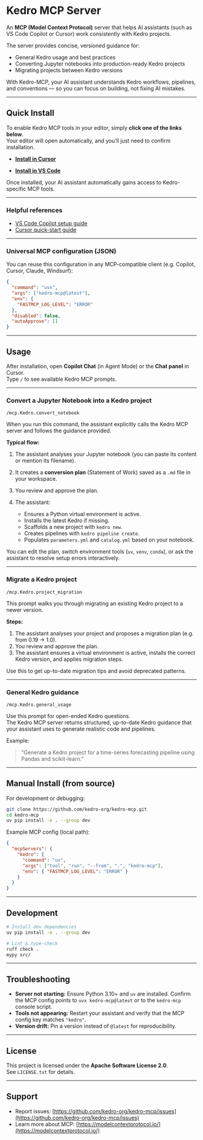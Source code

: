 # Kedro MCP Server

An **MCP (Model Context Protocol)** server that helps AI assistants (such as VS Code Copilot or Cursor) work consistently with Kedro projects.

The server provides concise, versioned guidance for:
- General Kedro usage and best practices
- Converting Jupyter notebooks into production-ready Kedro projects
- Migrating projects between Kedro versions

With Kedro-MCP, your AI assistant understands Kedro workflows, pipelines, and conventions — so you can focus on building, not fixing AI mistakes.

---

## Quick Install

To enable Kedro MCP tools in your editor, simply **click one of the links below**.  
Your editor will open automatically, and you’ll just need to confirm installation.

- [**Install in Cursor**](https://cursor.com/en/install-mcp?name=Kedro&config=eyJjb21tYW5kIjoidXZ4IiwiYXJncyI6WyJrZWRyby1tY3BAbGF0ZXN0Il0sImVudiI6eyJGQVNNQ1BfTE9HX0xFVkVMIjoiRVJST1IifSwiZGlzYWJsZWQiOmZhbHNlLCJhdXRvQXBwcm92ZSI6W119)

- [**Install in VS Code**](https://insiders.vscode.dev/redirect/mcp/install?name=Kedro&config=%7B%22command%22%3A%22uvx%22%2C%22args%22%3A%5B%22kedro-mcp%40latest%22%5D%2C%22env%22%3A%7B%22FASTMCP_LOG_LEVEL%22%3A%22ERROR%22%7D%2C%22disabled%22%3Afalse%2C%22autoApprove%22%3A%5B%5D%7D)

Once installed, your AI assistant automatically gains access to Kedro-specific MCP tools.

---

### Helpful references

- [VS Code Copilot setup guide](https://code.visualstudio.com/docs/copilot/setup)
- [Cursor quick-start guide](https://cursor.com/docs/get-started/quickstart)

---

### Universal MCP configuration (JSON)

You can reuse this configuration in any MCP-compatible client (e.g. Copilot, Cursor, Claude, Windsurf):

```json
{
  "command": "uvx",
  "args": ["kedro-mcp@latest"],
  "env": {
    "FASTMCP_LOG_LEVEL": "ERROR"
  },
  "disabled": false,
  "autoApprove": []
}
```

---

## Usage

After installation, open **Copilot Chat** (in Agent Mode) or the **Chat panel** in Cursor.  
Type `/` to see available Kedro MCP prompts.

---

### Convert a Jupyter Notebook into a Kedro project

```text
/mcp.Kedro.convert_notebook
```

When you run this command, the assistant explicitly calls the Kedro MCP server and follows the guidance provided.

**Typical flow:**
1. The assistant analyses your Jupyter notebook (you can paste its content or mention its filename).
2. It creates a **conversion plan** (Statement of Work) saved as a `.md` file in your workspace.
3. You review and approve the plan.
4. The assistant:

   - Ensures a Python virtual environment is active.
   - Installs the latest Kedro if missing.
   - Scaffolds a new project with `kedro new`.
   - Creates pipelines with `kedro pipeline create`.
   - Populates `parameters.yml` and `catalog.yml` based on your notebook.

You can edit the plan, switch environment tools (`uv`, `venv`, `conda`), or ask the assistant to resolve setup errors interactively.

---

### Migrate a Kedro project

```text
/mcp.Kedro.project_migration
```

This prompt walks you through migrating an existing Kedro project to a newer version.

**Steps:**
1. The assistant analyses your project and proposes a migration plan (e.g. from 0.19 → 1.0).
2. You review and approve the plan.
3. The assistant ensures a virtual environment is active, installs the correct Kedro version, and applies migration steps.

Use this to get up-to-date migration tips and avoid deprecated patterns.

---

### General Kedro guidance

```text
/mcp.Kedro.general_usage
```

Use this prompt for open-ended Kedro questions.  
The Kedro MCP server returns structured, up-to-date Kedro guidance that your assistant uses to generate realistic code and pipelines.

Example:  
> “Generate a Kedro project for a time-series forecasting pipeline using Pandas and scikit-learn.”

---

## Manual Install (from source)

For development or debugging:

```bash
git clone https://github.com/kedro-org/kedro-mcp.git
cd kedro-mcp
uv pip install -e . --group dev
```

Example MCP config (local path):

```json
{
  "mcpServers": {
    "kedro": {
      "command": "uv",
      "args": ["tool", "run", "--from", ".", "kedro-mcp"],
      "env": { "FASTMCP_LOG_LEVEL": "ERROR" }
    }
  }
}
```

---

## Development

```bash
# Install dev dependencies
uv pip install -e . --group dev

# Lint & type-check
ruff check .
mypy src/
```

---

## Troubleshooting

- **Server not starting:** Ensure Python 3.10+ and `uv` are installed. Confirm the MCP config points to `uvx kedro-mcp@latest` or to the `kedro-mcp` console script.
- **Tools not appearing:** Restart your assistant and verify that the MCP config key matches `"kedro"`.
- **Version drift:** Pin a version instead of `@latest` for reproducibility.

---

## License

This project is licensed under the **Apache Software License 2.0**.  
See `LICENSE.txt` for details.

---

## Support

- Report issues: [https://github.com/kedro-org/kedro-mcp/issues](https://github.com/kedro-org/kedro-mcp/issues)  
- Learn more about MCP: [https://modelcontextprotocol.io/](https://modelcontextprotocol.io/)
